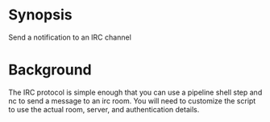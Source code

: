 # Synopsis
Send a notification to an IRC channel

# Background
The IRC protocol is simple enough that you can use a pipeline shell step and nc to send a message to an irc room.
You will need to customize the script to use the actual room, server, and authentication details.  
